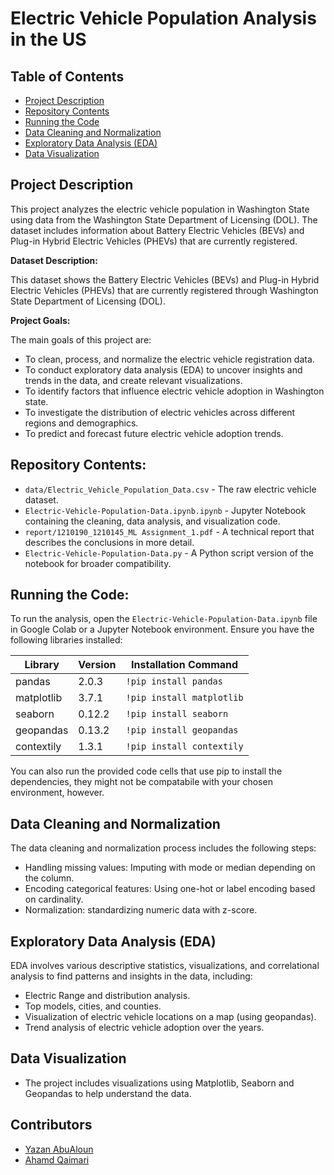 # Electric Vehicle Population Analysis in the US

## Table of Contents

- [Project Description](#project-description)
- [Repository Contents](#repository-contents)
- [Running the Code](#running-the-code)
- [Data Cleaning and Normalization](#data-cleaning-and-normalization)
- [Exploratory Data Analysis (EDA)](#exploratory-data-analysis-eda)
- [Data Visualization](#data-visualization)


## Project Description

This project analyzes the electric vehicle population in Washington State using data from the Washington State Department of Licensing (DOL). The dataset includes information about Battery Electric Vehicles (BEVs) and Plug-in Hybrid Electric Vehicles (PHEVs) that are currently registered.

**Dataset Description:**

This dataset shows the Battery Electric Vehicles (BEVs) and Plug-in Hybrid Electric Vehicles (PHEVs) that are currently registered through Washington State Department of Licensing (DOL).

**Project Goals:**

The main goals of this project are:

- To clean, process, and normalize the electric vehicle registration data.
- To conduct exploratory data analysis (EDA) to uncover insights and trends in the data, and create relevant visualizations.
- To identify factors that influence electric vehicle adoption in Washington state.
- To investigate the distribution of electric vehicles across different regions and demographics.
- To predict and forecast future electric vehicle adoption trends.

## Repository Contents:

- `data/Electric_Vehicle_Population_Data.csv` - The raw electric vehicle dataset.
- `Electric-Vehicle-Population-Data.ipynb.ipynb` - Jupyter Notebook containing the cleaning, data analysis, and visualization code.
- `report/1210190_1210145_ML Assignment_1.pdf` - A technical report that describes the conclusions in more detail.
- `Electric-Vehicle-Population-Data.py` - A Python script version of the notebook for broader compatibility.


## Running the Code:

To run the analysis, open the `Electric-Vehicle-Population-Data.ipynb` file in Google Colab or a Jupyter Notebook environment. Ensure you have the following libraries installed:

| Library       | Version     | Installation Command                             |
| ------------- | ---------- | ------------------------------------------------ |
| pandas        | 2.0.3      | `!pip install pandas`                     |
| matplotlib    | 3.7.1      | `!pip install matplotlib`                 |
| seaborn       | 0.12.2     | `!pip install seaborn`                    |
| geopandas     | 0.13.2     | `!pip install geopandas`                  |
| contextily    | 1.3.1     | `!pip install contextily`                  |

You can also run the provided code cells that use pip to install the dependencies, they might not be compatabile with your chosen environment, however.


## Data Cleaning and Normalization

The data cleaning and normalization process includes the following steps:

- Handling missing values: Imputing with mode or median depending on the column.
- Encoding categorical features: Using one-hot or label encoding based on cardinality.
- Normalization: standardizing numeric data with z-score.

## Exploratory Data Analysis (EDA)

EDA involves various descriptive statistics, visualizations, and correlational analysis to find patterns and insights in the data, including:

- Electric Range and distribution analysis.
- Top models, cities, and counties.
- Visualization of electric vehicle locations on a map (using geopandas).
- Trend analysis of electric vehicle adoption over the years.

## Data Visualization
- The project includes visualizations using Matplotlib, Seaborn and Geopandas to help understand the data.

## Contributors 

- [Yazan AbuAloun](https://github.com/yazan6546)
- [Ahamd Qaimari](https://github.com/ahmadq44)


